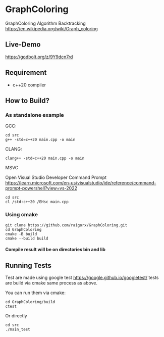 # GraphColoring

GraphColoring Algorithm Backtracking <https://en.wikipedia.org/wiki/Graph_coloring>

## Live-Demo
<https://godbolt.org/z/9Y9dcn7rd>

## Requirement

- c++20 compiler

## How to Build?

### As standalone example

GCC:

```
cd src
g++ -std=c++20 main.cpp -o main
```

CLANG:

```
clang++ -std=c++20 main.cpp -o main
```

MSVC

Open Visual Studio Developer Command Prompt <https://learn.microsoft.com/en-us/visualstudio/ide/reference/command-prompt-powershell?view=vs-2022>

```
cd src
cl /std:c++20 /EHsc main.cpp
```

### Using cmake

```
git clone https://github.com/raigorx/GraphColoring.git
cd GraphColoring
cmake -B build
cmake --build build
```

#### Compile result will be on directories bin and lib

## Running Tests

Test are made using google test <https://google.github.io/googletest/> tests are build via cmake same process as above.

You can run them via cmake:

```
cd GraphColoring/build
ctest
```

Or directly

```
cd src
./main_test
```
